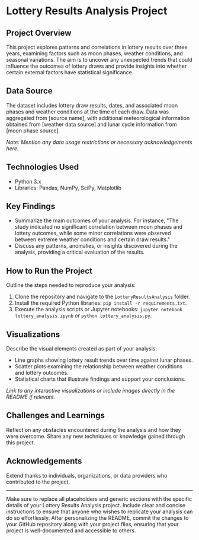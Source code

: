
# Lottery Results Analysis Project

## Project Overview

This project explores patterns and correlations in lottery results over three years, examining factors such as moon phases, weather conditions, and seasonal variations. The aim is to uncover any unexpected trends that could influence the outcomes of lottery draws and provide insights into whether certain external factors have statistical significance.

## Data Source

The dataset includes lottery draw results, dates, and associated moon phases and weather conditions at the time of each draw. Data was aggregated from [source name], with additional meteorological information obtained from [weather data source] and lunar cycle information from [moon phase source].

*Note: Mention any data usage restrictions or necessary acknowledgements here.*

## Technologies Used

- Python 3.x
- Libraries: Pandas, NumPy, SciPy, Matplotlib

## Key Findings

- Summarize the main outcomes of your analysis. For instance, "The study indicated no significant correlation between moon phases and lottery outcomes, while some minor correlations were observed between extreme weather conditions and certain draw results."
- Discuss any patterns, anomalies, or insights discovered during the analysis, providing a critical evaluation of the results.

## How to Run the Project

Outline the steps needed to reproduce your analysis:

1. Clone the repository and navigate to the `LotteryResultsAnalysis` folder.
2. Install the required Python libraries: `pip install -r requirements.txt`.
3. Execute the analysis scripts or Jupyter notebooks: `jupyter notebook lottery_analysis.ipynb` or `python lottery_analysis.py`.

## Visualizations

Describe the visual elements created as part of your analysis:

- Line graphs showing lottery result trends over time against lunar phases.
- Scatter plots examining the relationship between weather conditions and lottery outcomes.
- Statistical charts that illustrate findings and support your conclusions.

*Link to any interactive visualizations or include images directly in the README if relevant.*

## Challenges and Learnings

Reflect on any obstacles encountered during the analysis and how they were overcome. Share any new techniques or knowledge gained through this project.

## Acknowledgements

Extend thanks to individuals, organizations, or data providers who contributed to the project.

---

Make sure to replace all placeholders and generic sections with the specific details of your Lottery Results Analysis project. Include clear and concise instructions to ensure that anyone who wishes to replicate your analysis can do so effortlessly. After personalizing the README, commit the changes to your GitHub repository along with your project files, ensuring that your project is well-documented and accessible to others.
